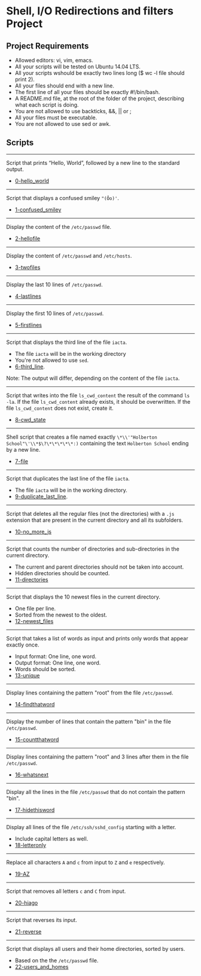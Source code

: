 # Shell, I/O Redirections and filters Project

## Project Requirements
* Allowed editors: vi, vim, emacs.
* All your scripts will be tested on Ubuntu 14.04 LTS.
* All your scripts wshould be exactly two lines long ($ wc -l file
  should print 2).
* All your files should end with a new line.
* The first line of all your files should be exactly #!/bin/bash.
* A README.md file, at the root of the folder of the project,
  describing what each script is doing.
* You are not allowed to use backticks, &&, || or ;
* All your files must be executable.
* You are not allowed to use sed or awk.

## Scripts
***
Script that prints “Hello, World”, followed by a new line to the standard output.
* [0-hello_world](../0x02-shell_redirections/0-hello_world)

***
Script that displays a confused smiley `"(Ôo)'`.
* [1-confused_smiley](../0x02-shell_redirections/1-confused_smiley)

***
Display the content of the `/etc/passwd` file.
* [2-hellofile](../0x02-shell_redirections/2-hellofile)

***
Display the content of `/etc/passwd` and `/etc/hosts`.
* [3-twofiles](../0x02-shell_redirections/3-twofiles)

***
Display the last 10 lines of `/etc/passwd`.
* [4-lastlines](../0x02-shell_redirections/4-lastlines)

***
Display the first 10 lines of `/etc/passwd`.
* [5-firstlines](../0x02-shell_redirections/5-firstlines)

***
Script that displays the third line of the file `iacta`.

* The file `iacta` will be in the working directory
* You're not allowed to use `sed`.
* [6-third_line](../0x02-shell_redirections/6-third_line).

Note: The output will differ, depending on the content of the file `iacta`.

***
Script that writes into the file `ls_cwd_content` the result of the command `ls -la`. If the file `ls_cwd_content` already exists, it should be overwritten. If the file `ls_cwd_content` does not exist, create it.
* [8-cwd_state](../0x02-shell_redirections/8-cwd_state)

***
Shell script that creates a file named exactly `\*\\'"Holberton School"\'\\*$\?\*\*\*\*\*:)` containing the text `Holberton School` ending by a new line.
* [7-file](../0x02-shell_redirections/7-file)

***
Script that duplicates the last line of the file `iacta`.
* The file `iacta` will be in the working directory.
* [9-duplicate_last_line](../0x02-shell_redirections/9-duplicate_last_line).

***
Script that deletes all the regular files (not the directories) with a `.js` extension that are present in the current directory and all its subfolders.
* [10-no_more_js](../0x02-shell_redirections/10-no_more_js)

***
Script that counts the number of directories and sub-directories in the current directory.
* The current and parent directories should not be taken into account.
* Hidden directories should be counted.
* [11-directories](../0x02-shell_redirections/11-directories)

***
Script that displays the 10 newest files in the current directory.
* One file per line.
* Sorted from the newest to the oldest.
* [12-newest_files](../0x02-shell_redirections/12-newest_files)

***
Script that takes a list of words as input and prints only words that appear exactly once.
* Input format: One line, one word.
* Output format: One line, one word.
* Words should be sorted.
* [13-unique](../0x02-shell_redirections/13-unique)

***
Display lines containing the pattern "root" from the file `/etc/passwd`.
* [14-findthatword](../0x02-shell_redirections/14-findthatword)

***
Display the number of lines that contain the pattern "bin" in the file `/etc/passwd`.
* [15-countthatword](../0x02-shell_redirections/15-countthatword)

***
Display lines containing the pattern "root" and 3 lines after them in the file `/etc/passwd`.
* [16-whatsnext](../0x02-shell_redirections/16-whatsnext)

***
Display all the lines in the file `/etc/passwd` that do not contain the pattern "bin".
* [17-hidethisword](../0x02-shell_redirections/17-hidethisword)

***
Display all lines of the file `/etc/ssh/sshd_config` starting with a letter.
* Include capital letters as well.
* [18-letteronly](../0x02-shell_redirections/18-letteronly)

***
Replace all characters `A` and `c` from input to `Z` and `e` respectively.
* [19-AZ](../0x02-shell_redirections/19-AZ)

***
Script that removes all letters `c` and `C` from input.
* [20-hiago](../0x02-shell_redirections/20-hiago)

***
Script that reverses its input.
* [21-reverse](../0x02-shell_redirections/21-reverse)

***
Script that displays all users and their home directories, sorted by users.
* Based on the the `/etc/passwd` file.
* [22-users_and_homes](../0x02-shell_redirections/22-users_and_homes)
